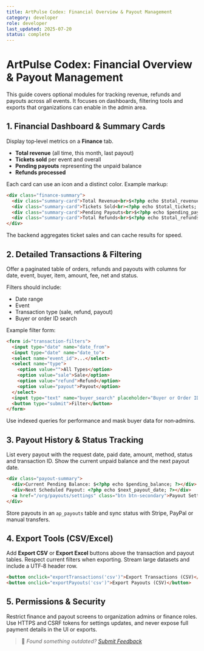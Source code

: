 ```yaml
---
title: ArtPulse Codex: Financial Overview & Payout Management
category: developer
role: developer
last_updated: 2025-07-20
status: complete
---
```

# ArtPulse Codex: Financial Overview & Payout Management

This guide covers optional modules for tracking revenue, refunds and payouts across all events. It focuses on dashboards, filtering tools and exports that organizations can enable in the admin area.

## 1. Financial Dashboard & Summary Cards

Display top‑level metrics on a **Finance** tab.

- **Total revenue** (all time, this month, last payout)
- **Tickets sold** per event and overall
- **Pending payouts** representing the unpaid balance
- **Refunds processed**

Each card can use an icon and a distinct color. Example markup:

```html
<div class="finance-summary">
  <div class="summary-card">Total Revenue<br>$<?php echo $total_revenue; ?></div>
  <div class="summary-card">Tickets Sold<br><?php echo $total_tickets; ?></div>
  <div class="summary-card">Pending Payouts<br>$<?php echo $pending_payouts; ?></div>
  <div class="summary-card">Total Refunds<br>$<?php echo $total_refunds; ?></div>
</div>
```

The backend aggregates ticket sales and can cache results for speed.

## 2. Detailed Transactions & Filtering

Offer a paginated table of orders, refunds and payouts with columns for date, event, buyer, item, amount, fee, net and status.

Filters should include:

- Date range
- Event
- Transaction type (sale, refund, payout)
- Buyer or order ID search

Example filter form:

```html
<form id="transaction-filters">
  <input type="date" name="date_from">
  <input type="date" name="date_to">
  <select name="event_id">...</select>
  <select name="type">
    <option value="">All Types</option>
    <option value="sale">Sale</option>
    <option value="refund">Refund</option>
    <option value="payout">Payout</option>
  </select>
  <input type="text" name="buyer_search" placeholder="Buyer or Order ID">
  <button type="submit">Filter</button>
</form>
```

Use indexed queries for performance and mask buyer data for non‑admins.

## 3. Payout History & Status Tracking

List every payout with the request date, paid date, amount, method, status and transaction ID. Show the current unpaid balance and the next payout date.

```html
<div class="payout-summary">
  <div>Current Pending Balance: $<?php echo $pending_balance; ?></div>
  <div>Next Scheduled Payout: <?php echo $next_payout_date; ?></div>
  <a href="/org/payouts/settings" class="btn btn-secondary">Payout Settings</a>
</div>
```

Store payouts in an `ap_payouts` table and sync status with Stripe, PayPal or manual transfers.

## 4. Export Tools (CSV/Excel)

Add **Export CSV** or **Export Excel** buttons above the transaction and payout tables. Respect current filters when exporting. Stream large datasets and include a UTF‑8 header row.

```html
<button onclick="exportTransactions('csv')">Export Transactions (CSV)</button>
<button onclick="exportPayouts('csv')">Export Payouts (CSV)</button>
```

## 5. Permissions & Security

Restrict finance and payout screens to organization admins or finance roles. Use HTTPS and CSRF tokens for settings updates, and never expose full payment details in the UI or exports.

> 💬 *Found something outdated? [Submit Feedback](feedback.md)*
